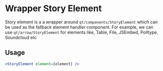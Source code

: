 # Wrapper Story Element

Story element is a a wrapper around `qt/components/StoryElement` which can be used as the fallback element handler component.
For example, we can use `qt/arrow/StoryElement` for elements like, Table, File, JSEmbed, Polltype, Soundcloud etc

## Usage

```jsx
<StoryElement element={element} />
```
